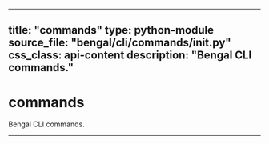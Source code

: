 
---
title: "commands"
type: python-module
source_file: "bengal/cli/commands/__init__.py"
css_class: api-content
description: "Bengal CLI commands."
---

# commands

Bengal CLI commands.

---

